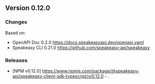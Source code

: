 

## Version 0.12.0
### Changes
Based on:
- OpenAPI Doc 0.2.0 https://docs.speakeasyapi.dev/openapi.yaml
- Speakeasy CLI 0.21.0 https://github.com/speakeasy-api/speakeasy
### Releases
- [NPM v0.12.0] https://www.npmjs.com/package/@speakeasy-api/speakeasy-client-sdk-typescript/v/0.12.0 - .